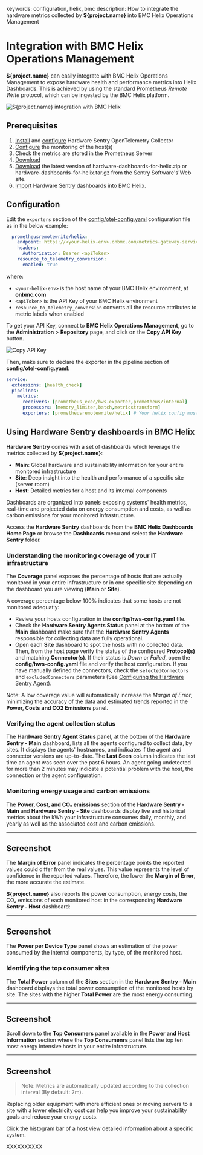 keywords: configuration, helix, bmc
description: How to integrate the hardware metrics collected by **${project.name}** into BMC Helix Operations Management

# Integration with BMC Helix Operations Management

**${project.name}** can easily integrate with BMC Helix Operations Management to expose hardware health and performance metrics into Helix Dashboards. This is achieved by using the standard Prometheus *Remote Write* protocol, which can be ingested by the BMC Helix platform.

![${project.name} integration with BMC Helix](../images/helix-architecture.png)

## Prerequisites

1. [Install](../install.html) and [configure](../configuration/configure-otel.html) Hardware Sentry OpenTelemetry Collector
2. [Configure](#Configuration) the monitoring of the host(s)
3. Check the metrics are stored in the Prometheus Server
4. [Download](https://www.sentrysoftware.com/downloads/products-for-opentelemetry.html#hardware-sentry-opentelemetry-collector-1-0-00)
5. [Download](#Dashboards) the latest version of hardware-dashboards-for-helix.zip or hardware-dashboards-for-helix.tar.gz from the Sentry Software's'Web site.
6. [Import](https://docs.bmc.com/docs/helixdashboards/223/sharing-and-importing-dashboards-1102359494.html?src=search) Hardware Sentry dashboards into BMC Helix.

## Configuration

Edit the `exporters` section of the [config/otel-config.yaml](../configuration/configure-otel.md) configuration file as in the below example:

```yaml
  prometheusremotewrite/helix:
    endpoint: https://<your-helix-env>.onbmc.com/metrics-gateway-service/api/v1.0/prometheus
    headers:
      Authorization: Bearer <apiToken>
    resource_to_telemetry_conversion:
      enabled: true
```

where:

* `<your-helix-env>` is the host name of your BMC Helix environment, at **onbmc.com**
* `<apiToken>` is the API Key of your BMC Helix environment
* `resource_to_telemetry_conversion` converts all the resource attributes to metric labels when enabled

To get your API Key, connect to **BMC Helix Operations Management**, go to the **Administration** &gt; **Repository** page, and click on the **Copy API Key** button.

![Copy API Key](../images/helix-api-key.png)

Then, make sure to declare the exporter in the pipeline section of **config/otel-config.yaml**:

```yaml
service:
  extensions: [health_check]
  pipelines:
    metrics:
      receivers: [prometheus_exec/hws-exporter,prometheus/internal]
      processors: [memory_limiter,batch,metricstransform]
      exporters: [prometheusremotewrite/helix] # Your helix config must be listed here
```
## Using Hardware Sentry dashboards in BMC Helix

**Hardware Sentry** comes with a set of dashboards which leverage the metrics collected by **${project.name}**:

* **Main**: Global hardware and sustainability information for your entire monitored infrastructure  
* **Site**: Deep insight into the health and performance of a specific site (server room)
* **Host**: Detailed metrics for a host and its internal components

Dashboards are organized into panels exposing systems' health metrics, real-time and projected data on energy consumption and costs, as well as carbon emissions for your monitored infrastructure.

Access the **Hardware Sentry** dashboards from the **BMC Helix Dashboards Home Page** or browse the **Dashboards** menu and select the **Hardware Sentry** folder.

### Understanding the monitoring coverage of your IT infrastructure

The **Coverage** panel exposes the percentage of hosts that are actually monitored in your entire infrastructure or in one specific site depending on the dashboard you are viewing (**Main** or **Site**).

A coverage percentage below 100% indicates that some hosts are not monitored adequatly:

* Review your hosts configuration in the **config/hws-config.yaml** file.
* Check the **Hardware Sentry Agents Status** panel at the bottom of the **Main** dashboard make sure that the **Hardware Sentry Agents** responsible for collecting data are fully operational.
* Open each **Site** dashboard to spot the hosts with no collected data. Then, from the host page verify the status of the configured **Protocol(s)** and matching **Connector(s)**. If their status is *Down* or *Failed*, open the **config/hws-config.yaml** file and verify the host configuration. If you have manually defined the connectors, check the `selectedConnectors` and `excludedConnectors` parameters (See [Configuring the Hardware Sentry Agent](../configuration/configure-agent.html)).

Note: A low coverage value will automatically increase the *Margin of Error*, minimizing the accuracy of the data and estimated trends reported in the **Power, Costs and CO2 Emissions** panel.

### Verifying the agent collection status

The **Hardware Sentry Agent Status** panel, at the bottom of the **Hardware Sentry - Main** dashboard, lists all the agents configured to collect data, by sites. It displays the agents' hostnames, and indicates if the agent and connector versions are up-to-date.
The **Last Seen** column indicates the last time an agent was seen over the past 6 hours. An agent going undetected for more than 2 minutes may indicate a potential problem with the host, the connection or the agent configuration.

### Monitoring energy usage and carbon emissions

The **Power, Cost, and CO₂ emissions** section of the **Hardware Sentry - Main** and **Hardware Sentry - Site** dashboards display live and historical metrics about the kWh your infrastructure consumes daily, monthly, and yearly as well as the associated cost and carbon emissions.

----
Screenshot
----

The **Margin of Error** panel indicates the percentage points the reported values could differ from the real values. This value represents the level of confidence in the reported values. Therefore, the lower the **Margin of Error**, the more accurate the estimate.

**${project.name}** also reports the power consumption, energy costs, the CO₂ emissions of each monitored host in the corresponding **Hardware Sentry - Host** dashboard:

----
Screenshot
----

The **Power per Device Type** panel shows an estimation of the power consumed by the internal components, by type, of the monitored host.

### Identifying the top consumer sites

The **Total Power** column of the **Sites** section in the **Hardware Sentry - Main** dashboard displays the total power consumption of the monitored hosts by site.
The sites with the higher **Total Power** are the most energy consuming.

----
Screenshot
----

Scroll down to the **Top Consumers** panel available in the **Power and Host Information** section where the **Top Consumenrs** panel lists the top ten most energy intensive hosts in your entire infrastructure.

----
Screenshot
----

> Note: Metrics are automatically updated according to the collection interval (By default: 2m).

Replacing older equipment with more efficient ones or moving servers to a site with a lower electricity cost can help you improve your sustainability goals and reduce your energy costs.

Click the histogram bar of a host view detailed information about a specific system.

XXXXXXXXXX
